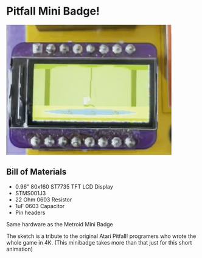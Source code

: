 # Pitfall Mini Badge!

![Pitfall](pitfall.gif)

## Bill of Materials 
* 0.96" 80x160 ST7735 TFT LCD Display
* STMS001J3
* 22 Ohm 0603 Resistor
* 1uF 0603 Capacitor
* Pin headers


Same hardware as the Metroid Mini Badge

The sketch is a tribute to the original Atari Pitfall! programers who wrote the whole game in 4K. (This minibadge takes more than that just for this short animation)
